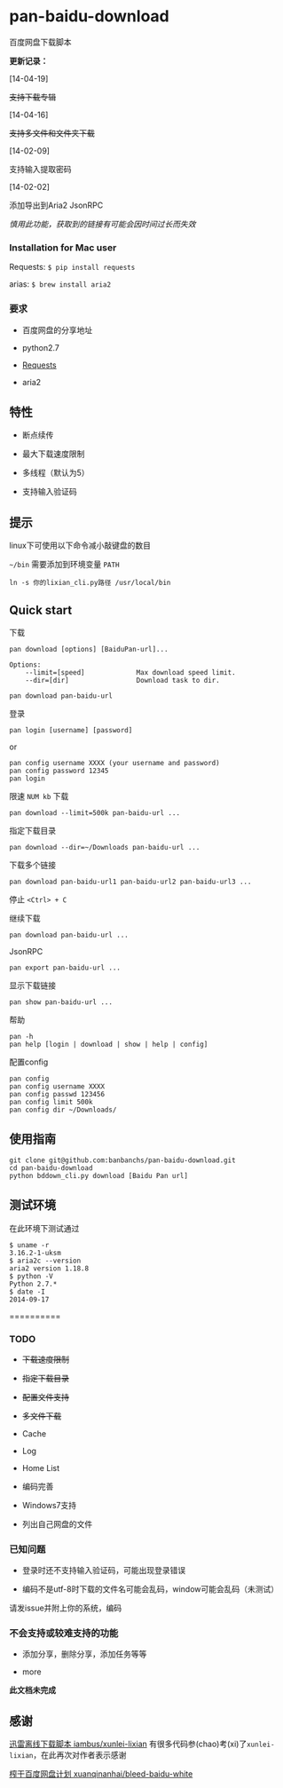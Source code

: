 pan-baidu-download
==================

百度网盘下载脚本

**更新记录：**

[14-04-19]

~~支持下载专辑~~

[14-04-16]

~~支持多文件和文件夹下载~~

[14-02-09]

支持输入提取密码

[14-02-02]

添加导出到Aria2 JsonRPC

*慎用此功能，获取到的链接有可能会因时间过长而失效*


### Installation for Mac user

Requests: `$ pip install requests`

arias: `$ brew install aria2`


### 要求

- 百度网盘的分享地址

- python2.7

- [Requests](https://github.com/kennethreitz/requests/)

- aria2


## 特性

- 断点续传

- 最大下载速度限制

- 多线程（默认为5）

- 支持输入验证码

## 提示

linux下可使用以下命令减小敲键盘的数目

`~/bin` 需要添加到环境变量 `PATH`

```
ln -s 你的lixian_cli.py路径 /usr/local/bin
```

## Quick start

下载

```
pan download [options] [BaiduPan-url]...

Options:
    --limit=[speed]             Max download speed limit.
    --dir=[dir]                 Download task to dir.
```

    pan download pan-baidu-url

登录

    pan login [username] [password]

or

    pan config username XXXX (your username and password)
    pan config password 12345
	pan login

限速 `NUM kb` 下载

    pan download --limit=500k pan-baidu-url ...

指定下载目录

    pan download --dir=~/Downloads pan-baidu-url ...

下载多个链接

    pan download pan-baidu-url1 pan-baidu-url2 pan-baidu-url3 ...

停止 `<Ctrl> + C`

继续下载

    pan download pan-baidu-url ...

JsonRPC

    pan export pan-baidu-url ...

显示下载链接

    pan show pan-baidu-url ...

帮助

    pan -h
    pan help [login | download | show | help | config]

配置config

    pan config
    pan config username XXXX
    pan config passwd 123456
    pan config limit 500k
    pan config dir ~/Downloads/

## 使用指南

    git clone git@github.com:banbanchs/pan-baidu-download.git
    cd pan-baidu-download
    python bddown_cli.py download [Baidu Pan url]


## 测试环境

在此环境下测试通过

```
$ uname -r
3.16.2-1-uksm
$ aria2c --version
aria2 version 1.18.8
$ python -V
Python 2.7.*
$ date -I
2014-09-17
```


==========

### TODO

- ~~下载速度限制~~

- ~~指定下载目录~~

- ~~配置文件支持~~

- ~~多文件下载~~

- Cache

- Log

- Home List

- 编码完善

- Windows7支持

- 列出自己网盘的文件

### 已知问题

- 登录时还不支持输入验证码，可能出现登录错误

- 编码不是utf-8时下载的文件名可能会乱码，window可能会乱码（未测试）

请发issue并附上你的系统，编码

### 不会支持或较难支持的功能

- 添加分享，删除分享，添加任务等等

- more

**此文档未完成**

## 感谢

[迅雷离线下载脚本 iambus/xunlei-lixian](https://github.com/iambus/xunlei-lixian)
有很多代码参(chao)考(xi)了`xunlei-lixian`，在此再次对作者表示感谢

[榨干百度网盘计划 xuanqinanhai/bleed-baidu-white](https://github.com/xuanqinanhai/bleed-baidu-white)


